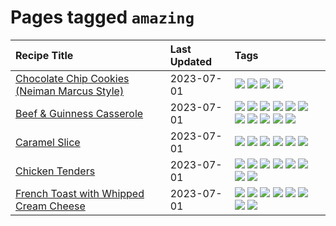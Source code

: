 # Pages tagged `amazing`

|Recipe Title|Last Updated|Tags
|:---|:---|:---|
|[Chocolate Chip Cookies (Neiman Marcus Style)](../recipes/chocolatechipcookiesneimanmarcus.md)|2023-07-01|[![](https://img.shields.io/badge/tag-amazing-659a8f)](../tags/amazing.md) [![](https://img.shields.io/badge/tag-baked-9ab3df)](../tags/baked.md) [![](https://img.shields.io/badge/tag-chocolate-32613c)](../tags/chocolate.md) [![](https://img.shields.io/badge/tag-dessert-1433c8)](../tags/dessert.md)|
|[Beef & Guinness Casserole](../recipes/beefandguinnesscasserole.md)|2023-07-01|[![](https://img.shields.io/badge/tag-amazing-659a8f)](../tags/amazing.md) [![](https://img.shields.io/badge/tag-baked-9ab3df)](../tags/baked.md) [![](https://img.shields.io/badge/tag-beef-1754e4)](../tags/beef.md) [![](https://img.shields.io/badge/tag-casserole-13fda6)](../tags/casserole.md) [![](https://img.shields.io/badge/tag-guinness-6984a1)](../tags/guinness.md) [![](https://img.shields.io/badge/tag-irish-bb15fd)](../tags/irish.md) [![](https://img.shields.io/badge/tag-large_quantity-cb29b)](../tags/large_quantity.md) [![](https://img.shields.io/badge/tag-long_cook_time-eadebe)](../tags/long_cook_time.md) [![](https://img.shields.io/badge/tag-long_prep_time-91514)](../tags/long_prep_time.md) [![](https://img.shields.io/badge/tag-messy-8f457a)](../tags/messy.md) [![](https://img.shields.io/badge/tag-tricky-b7439e)](../tags/tricky.md)|
|[Caramel Slice](../recipes/caramelslice.md)|2023-07-01|[![](https://img.shields.io/badge/tag-amazing-659a8f)](../tags/amazing.md) [![](https://img.shields.io/badge/tag-baked-9ab3df)](../tags/baked.md) [![](https://img.shields.io/badge/tag-chocolate-32613c)](../tags/chocolate.md) [![](https://img.shields.io/badge/tag-dairy-5c1fef)](../tags/dairy.md) [![](https://img.shields.io/badge/tag-dessert-1433c8)](../tags/dessert.md) [![](https://img.shields.io/badge/tag-long_prep_time-91514)](../tags/long_prep_time.md)|
|[Chicken Tenders](../recipes/chickentenders.md)|2023-07-01|[![](https://img.shields.io/badge/tag-airfryer-8344b1)](../tags/airfryer.md) [![](https://img.shields.io/badge/tag-amazing-659a8f)](../tags/amazing.md) [![](https://img.shields.io/badge/tag-battered-e4f90)](../tags/battered.md) [![](https://img.shields.io/badge/tag-chicken-f05668)](../tags/chicken.md) [![](https://img.shields.io/badge/tag-crumbed-3a4f8e)](../tags/crumbed.md) [![](https://img.shields.io/badge/tag-messy-8f457a)](../tags/messy.md) [![](https://img.shields.io/badge/tag-mine-8ce73b)](../tags/mine.md) [![](https://img.shields.io/badge/tag-sides-062ab)](../tags/sides.md)|
|[French Toast with Whipped Cream Cheese](../recipes/frenchtoastwhippedcreamcheese.md)|2023-07-01|[![](https://img.shields.io/badge/tag-amazing-659a8f)](../tags/amazing.md) [![](https://img.shields.io/badge/tag-breakfast-5d33f3)](../tags/breakfast.md) [![](https://img.shields.io/badge/tag-dairy-5c1fef)](../tags/dairy.md) [![](https://img.shields.io/badge/tag-dessert-1433c8)](../tags/dessert.md) [![](https://img.shields.io/badge/tag-fried-af803c)](../tags/fried.md) [![](https://img.shields.io/badge/tag-large_quantity-cb29b)](../tags/large_quantity.md) [![](https://img.shields.io/badge/tag-messy-8f457a)](../tags/messy.md) [![](https://img.shields.io/badge/tag-mine-8ce73b)](../tags/mine.md)|